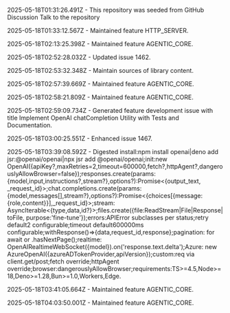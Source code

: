 2025-05-18T01:31:26.491Z - This repository was seeded from GitHub Discussion Talk to the repository

2025-05-18T01:33:12.567Z - Maintained feature HTTP_SERVER.

2025-05-18T02:13:25.398Z - Maintained feature AGENTIC_CORE.

2025-05-18T02:52:28.032Z - Updated issue 1462.

2025-05-18T02:53:32.348Z - Maintain sources of library content.

2025-05-18T02:57:39.669Z - Maintained feature AGENTIC_CORE.

2025-05-18T02:58:21.809Z - Maintained feature AGENTIC_CORE.

2025-05-18T02:59:09.734Z - Generated feature development issue with title Implement OpenAI chatCompletion Utility with Tests and Documentation.

2025-05-18T03:00:25.551Z - Enhanced issue 1467.

2025-05-18T03:39:08.592Z - Digested install:npm install openai|deno add jsr:@openai/openai|npx jsr add @openai/openai;init:new OpenAI({apiKey?,maxRetries=2,timeout=600000,fetch?,httpAgent?,dangerouslyAllowBrowser=false});responses.create(params:{model,input,instructions?,stream?},options?):Promise<{output_text, _request_id}>;chat.completions.create(params:{model,messages[],stream?},options?):Promise<{choices[{message:{role,content}}],_request_id}>;stream: AsyncIterable<{type,data,id?}>;files.create({file:ReadStream|File|Response|toFile, purpose:'fine-tune'});errors:APIError subclasses per status;retry default2 configurable;timeout default600000ms configurable;withResponse()=>{data,request_id,response};pagination: for await or .hasNextPage();realtime: OpenAIRealtimeWebSocket({model}).on('response.text.delta');Azure: new AzureOpenAI({azureADTokenProvider,apiVersion});custom:req via client.get/post;fetch override;httpAgent override;browser:dangerouslyAllowBrowser;requirements:TS>=4.5,Node>=18,Deno>=1.28,Bun>=1.0,Workers,Edge.

2025-05-18T03:41:05.664Z - Maintained feature AGENTIC_CORE.

2025-05-18T04:03:50.001Z - Maintained feature AGENTIC_CORE.

